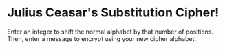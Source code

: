 # Julius Ceasar's Substitution Cipher!
Enter an integer to shift the normal alphabet by that number of positions.  
Then, enter a message to encrypt using your new cipher alphabet.  
